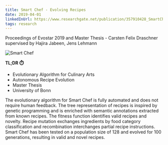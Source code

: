```yaml
---
title: Smart Chef - Evolving Recipes
date: 2019-04-01
linkedInUrl: https://www.researchgate.net/publication/357910428_SmartChef_Evolving_Recipes_Poster
tags: research
---
```


Proceedings of Evostar 2019 and Master Thesis - Carsten Felix Draschner supervised by Hajira Jabeen, Jens Lehmann

![Smart Chef](/img/research_images/mt.png)

**TL;DR ⏱️**
- Evolutionary Algorithm for Culinary Arts
- Autonomous Recipe Evolution
- Master Thesis
- University of Bonn

<!-- excerpt -->

The evolutionary algorithm for Smart Chef is fully automated and does not require human feedback. The tree representation of recipes is inspired by genetic programming and is enriched with semantic annotations extracted from known recipes. The fitness function identifies valid recipes and novelty. Recipe mutation exchanges ingredients by food category classification and recombination interchanges partial recipe instructions. Smart Chef has been tested on a population size of 128 and evolved for 100 generations, resulting in valid and novel recipes.
